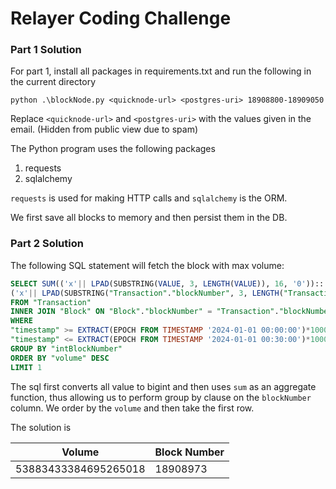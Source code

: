 # Relayer Coding Challenge

### Part 1 Solution

For part 1, install all packages in requirements.txt and run the following in the current directory

```commandline
python .\blockNode.py <quicknode-url> <postgres-uri> 18908800-18909050
```

Replace `<quicknode-url>` and `<postgres-uri>` with the values given in the email. (Hidden from public view due to spam)

The Python program uses the following packages
1. requests
2. sqlalchemy

`requests` is used for making HTTP calls and `sqlalchemy` is the ORM.

We first save all blocks to memory and then persist them in the DB.  


### Part 2 Solution

The following SQL statement will fetch the block with max volume:
```sql
SELECT SUM(('x'|| LPAD(SUBSTRING(VALUE, 3, LENGTH(VALUE)), 16, '0')):: BIT(64):: BIGINT) AS volume, 
('x'|| LPAD(SUBSTRING("Transaction"."blockNumber", 3, LENGTH("Transaction"."blockNumber")), 16, '0')):: BIT(64):: BIGINT AS "intBlockNumber"
FROM "Transaction"
INNER JOIN "Block" ON "Block"."blockNumber" = "Transaction"."blockNumber"
WHERE 
"timestamp" >= EXTRACT(EPOCH FROM TIMESTAMP '2024-01-01 00:00:00')*1000 AND 
"timestamp" <= EXTRACT(EPOCH FROM TIMESTAMP '2024-01-01 00:30:00')*1000
GROUP BY "intBlockNumber"
ORDER BY "volume" DESC
LIMIT 1
```

The sql first converts all value to bigint and then uses `sum` as an aggregate function, thus allowing us to perform group by clause on the `blockNumber` column.
We order by the `volume` and then take the first row.

The solution is 

 Volume               | Block Number 
----------------------|--------------
 53883433384695265018 | 18908973     